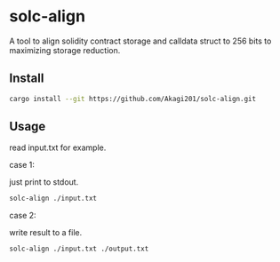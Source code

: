 # solc-align

A tool to align solidity contract storage and calldata struct to 256 bits to maximizing storage reduction.

## Install

```sh
cargo install --git https://github.com/Akagi201/solc-align.git
```

## Usage

read input.txt for example.

case 1:

just print to stdout.

```sh
solc-align ./input.txt
```

case 2:

write result to a file.

```sh
solc-align ./input.txt ./output.txt
```

